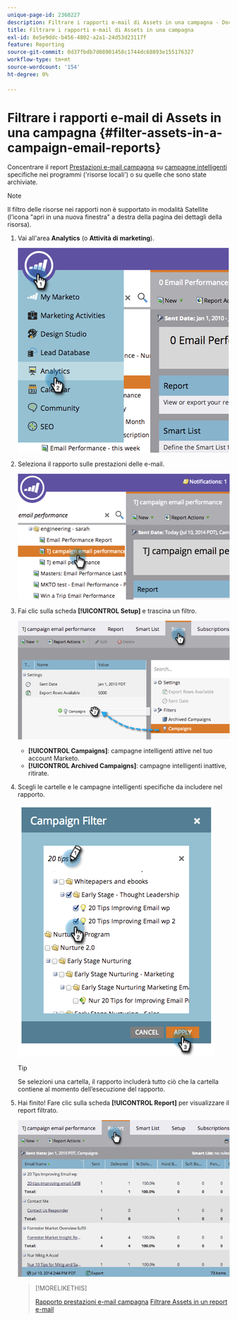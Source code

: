 ```yaml
---
unique-page-id: 2360227
description: Filtrare i rapporti e-mail di Assets in una campagna - Documentazione di Marketo - Documentazione del prodotto
title: Filtrare i rapporti e-mail di Assets in una campagna
exl-id: 8e5e9ddc-b456-4802-a2a1-24d53d23117f
feature: Reporting
source-git-commit: 0d37fbdb7d08901458c1744dc68893e155176327
workflow-type: tm+mt
source-wordcount: '154'
ht-degree: 0%

---
```


# Filtrare i rapporti e-mail di Assets in una campagna {#filter-assets-in-a-campaign-email-reports}

Concentrare il report [Prestazioni e-mail campagna](/help/marketo/product-docs/reporting/basic-reporting/report-types/campaign-email-performance-report.md) su [campagne intelligenti](/help/marketo/product-docs/core-marketo-concepts/smart-campaigns/creating-a-smart-campaign/understanding-batch-and-trigger-smart-campaigns.md) specifiche nei programmi (&#39;risorse locali&#39;) o su quelle che sono state archiviate.

>[!NOTE]
>
>Il filtro delle risorse nei rapporti non è supportato in modalità Satellite (l’icona &quot;apri in una nuova finestra&quot; a destra della pagina dei dettagli della risorsa).

1. Vai all&#39;area **Analytics** (o **Attività di marketing**).

   ![](assets/image2014-9-16-15-3a57-3a27.png)

1. Seleziona il rapporto sulle prestazioni delle e-mail.

   ![](assets/image2014-9-16-15-3a57-3a31.png)

1. Fai clic sulla scheda **[!UICONTROL Setup]** e trascina un filtro.

   ![](assets/image2014-9-16-15-3a57-3a35.png)

   * **[!UICONTROL Campaigns]**: campagne intelligenti attive nel tuo account Marketo.
   * **[!UICONTROL Archived Campaigns]**: campagne intelligenti inattive, ritirate.

1. Scegli le cartelle e le campagne intelligenti specifiche da includere nel rapporto.

   ![](assets/image2014-9-16-15-3a57-3a38.png)

   >[!TIP]
   >
   >Se selezioni una cartella, il rapporto includerà tutto ciò che la cartella contiene al momento dell’esecuzione del rapporto.

1. Hai finito! Fare clic sulla scheda **[!UICONTROL Report]** per visualizzare il report filtrato.

   ![](assets/image2014-9-16-15-3a58-3a10.png)

   >[!MORELIKETHIS]
   >
   >[Rapporto prestazioni e-mail campagna](/help/marketo/product-docs/reporting/basic-reporting/report-types/campaign-email-performance-report.md)
   >[Filtrare Assets in un report e-mail](/help/marketo/product-docs/reporting/basic-reporting/report-activity/filter-assets-in-an-email-report.md)
